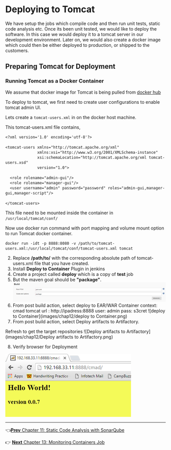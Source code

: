 # Deploying to Tomcat

We have setup the jobs which compile code and then run unit tests, static code analysis etc. Once its been unit tested, we would like to deploy the software. In this case we would deploy it to a tomcat server in our development environment. Later on, we would also create a docker image which could then be either deployed to production, or shipped to the customers.


## Preparing Tomcat for Deployment

### Running Tomcat as a Docker Container

We assume that docker image for Tomcat is being pulled from [docker hub](https://hub.docker.com/_/tomcat/)

To deploy to tomcat, we first need to create user configurations to enable  tomcat admin UI.

Lets create a  `tomcat-users.xml` in on the docker host machine.

This tomcat-users.xml file contains,

```
<?xml version='1.0' encoding='utf-8'?>

<tomcat-users xmlns="http://tomcat.apache.org/xml"
              xmlns:xsi="http://www.w3.org/2001/XMLSchema-instance"
              xsi:schemaLocation="http://tomcat.apache.org/xml tomcat-users.xsd"
              version="1.0">

  <role rolename="admin-gui"/>
  <role rolename="manager-gui"/>
  <user username="admin" password="password" roles="admin-gui,manager-gui,manager-script"/>

</tomcat-users>
```

This file need to be mounted inside the container in `/usr/local/tomcat/conf/`

Now use docker run command with port mapping and volume mount option to run Tomcat docker container.

```
docker run -idt -p 8888:8080 -v /path/to/tomcat-users.xml:/usr/local/tomcat/conf/tomcat-users.xml tomcat
```

2. Replace **/path/to/** with the corresponding absolute path of tomcat-users.xml file that you have created.
3. Install **Deploy to Container** Plugin in jenkins
4. Create a project called **deploy** which is a copy of **test** job
5. But the maven goal should be **"package"**.
![maven](images/chap12/mvn.png)
6. From post build action, select deploy to EAR/WAR Container
     context: cmad
     tomcat url : http://ipadress:8888
     user: admin
     pass: s3cret
![deploy to Container](images/chap12/deploy to Container.png)
7. From post build action, select Deploy artifacts to Artifactory.

 Refresh to get the target repositories
![Deploy artifacts to Artifactory](images/chap12/Deploy artifacts to Artifactory.png)

8. Verify browser for Deployment

  ![Deployment](images/chap12/Deployment.png)

----
:point_left:[**Prev** Chapter 11: Static Code Analysis with SonarQube](https://github.com/schoolofdevops/learn-jenkins/blob/master/manuscript/110_static_code_analysis_with_sonarqube.md)

:point_right: [**Next** Chapter 13: Monitoring Containers Job](https://github.com/schoolofdevops/learn-jenkins/blob/master/manuscript/130_Monitoring_Containers.md)
